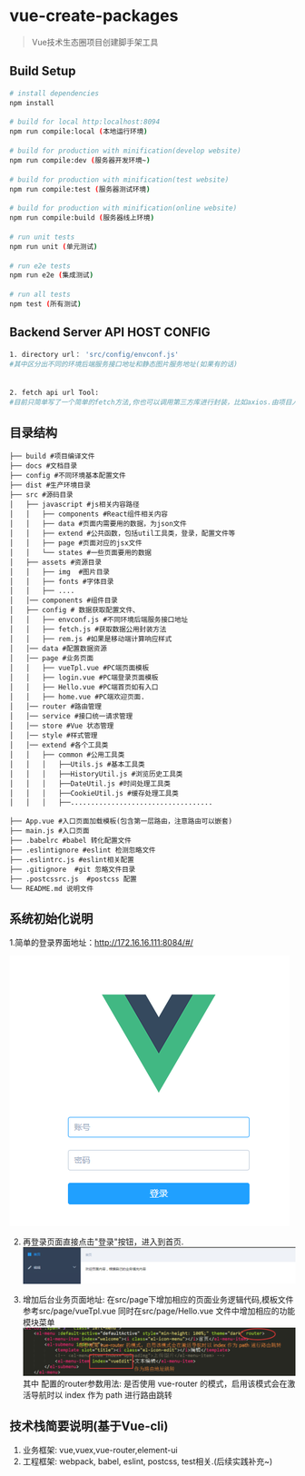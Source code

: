# vue-create-packages

> Vue技术生态圈项目创建脚手架工具

## Build Setup

``` bash
# install dependencies
npm install

# build for local http:localhost:8094
npm run compile:local (本地运行环境)

# build for production with minification(develop website)
npm run compile:dev (服务器开发环境~)

# build for production with minification(test website)
npm run compile:test (服务器测试环境)

# build for production with minification(online website)
npm run compile:build (服务器线上环境)

# run unit tests
npm run unit (单元测试)

# run e2e tests
npm run e2e (集成测试)

# run all tests
npm test (所有测试)
```

## Backend Server API HOST CONFIG
``` bash
1. directory url： 'src/config/envconf.js'
#其中区分出不同的环境后端服务接口地址和静态图片服务地址(如果有的话)


2. fetch api url Tool:
#目前只简单写了一个简单的fetch方法,你也可以调用第三方库进行封装，比如axios.由项目人员自己决定

```


## 目录结构
```
├── build #项目编译文件
├── docs #文档目录
├── config #不同环境基本配置文件
├── dist #生产环境目录
├── src #源码目录
│   ├── javascript #js相关内容路径
│   │   ├── components #React组件相关内容
│   │   ├── data #页面内需要用的数据，为json文件
│   │   ├── extend #公共函数，包括util工具类，登录，配置文件等
│   │   ├── page #页面对应的jsx文件
│   │   └── states #一些页面要用的数据
│   ├── assets #资源目录
│   │   ├── img  #图片目录
│   │   ├── fonts #字体目录
│   │   ├── ....
│   │── components #组件目录
│   ├── config # 数据获取配置文件、
│   │   ├── envconf.js #不同环境后端服务接口地址
│   │   ├── fetch.js #获取数据公用封装方法
│   │   ├── rem.js #如果是移动端计算响应样式
│   │── data #配置数据资源
│   │── page #业务页面
│   │   ├── vueTpl.vue #PC端页面模板
│   │   ├── login.vue #PC端登录页面模板
│   │   ├── Hello.vue #PC端首页如有入口
│   │   ├── home.vue #PC端欢迎页面.
│   │── router #路由管理
│   │── service #接口统一请求管理
│   │── store #Vue 状态管理
│   │── style #样式管理
│   │── extend #各个工具类
│   │   ├── common #公用工具类
│   │   │   ├──Utils.js #基本工具类
│   │   │   ├──HistoryUtil.js #浏览历史工具类
│   │   │   ├──DateUtil.js #时间处理工具类
│   │   │   ├──CookieUtil.js #缓存处理工具类
│   │   │   ├──...................................

├── App.vue #入口页面加载模板(包含第一层路由，注意路由可以嵌套)
├── main.js #入口页面
├── .babelrc #babel 转化配置文件
├── .eslintignore #eslint 检测忽略文件
├── .eslintrc.js #eslint相关配置
├── .gitignore  #git 忽略文件目录
├── .postcssrc.js  #postcss 配置
└── README.md 说明文件

```

## 系统初始化说明
1.简单的登录界面地址：http://172.16.16.111:8084/#/

![image](docs/login.png)

2. 再登录页面直接点击"登录"按钮，进入到首页.
![image](docs/business.png)

3. 增加后台业务页面地址:
在src/page下增加相应的页面业务逻辑代码,模板文件参考src/page/vueTpl.vue
同时在src/page/Hello.vue 文件中增加相应的功能模块菜单
![image](docs/menu.png)
其中 配置的router参数用法: 是否使用 vue-router 的模式，启用该模式会在激活导航时以 index 作为 path 进行路由跳转


## 技术栈简要说明(基于Vue-cli)
1. 业务框架: vue,vuex,vue-router,element-ui
2. 工程框架: webpack, babel, eslint, postcss, test相关.(后续实践补充~)
